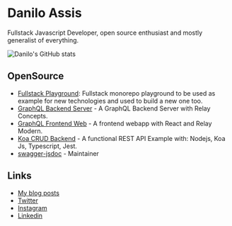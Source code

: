 # Danilo Assis
Fullstack Javascript Developer, open source enthusiast and mostly generalist of everything.

![Danilo's GitHub stats](https://github-readme-stats.vercel.app/api?username=daniloab&count_private=true)

## OpenSource
- [Fullstack Playground](https://github.com/daniloab/fullstack-playground): Fullstack monorepo playground to be used as example for new technologies and used to build a new one too.
- [GraphQL Backend Server](https://github.com/daniloab/rbaf-graphql-api) - A GraphQL Backend Server with Relay Concepts.
- [GraphQL Frontend Web](https://github.com/daniloab/rbaf-web) - A frontend webapp with React and Relay Modern.
- [Koa CRUD Backend]() - A functional REST API Example with: Nodejs, Koa Js, Typescript, Jest.
- [swagger-jsdoc](https://github.com/Surnet/swagger-jsdoc) - Maintainer

## Links
- [My blog posts](https://dev.to/daniloab)
- [Twitter](https://twitter.com/daniloab_)
- [Instagram](https://instagram.com/daniloab_)
- [Linkedin](https://www.linkedin.com/in/danilo-assis-005717a7/)
